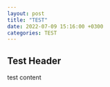 ```yaml
---
layout: post
title: "TEST"
date: 2022-07-09 15:16:00 +0300
categories: TEST
---
```


## Test Header

test content
